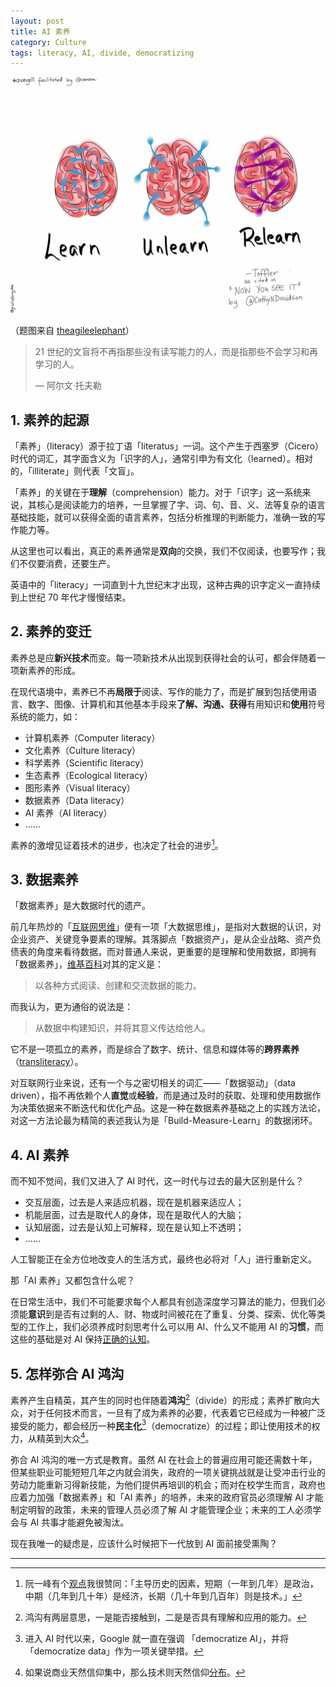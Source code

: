 ```yaml
---
layout: post
title: AI 素养
category: Culture
tags: literacy, AI, divide, democratizing
---
```


![literacy](/images/literacy.jpg)

（题图来自 [theagileelephant](http://www.theagileelephant.com/learn-unlearn-and-relearn-the-new-digital-literacy-imperative/)）



> 21 世纪的文盲将不再指那些没有读写能力的人，而是指那些不会学习和再学习的人。
>
> — 阿尔文·托夫勒



## 1. 素养的起源

「素养」（literacy）源于拉丁语「literatus」一词。这个产生于西塞罗（Cicero）时代的词汇，其字面含义为「识字的人」，通常引申为有文化（learned）。相对的，「illiterate」则代表「文盲」。

「素养」的关键在于**理解**（comprehension）能力。对于「识字」这一系统来说，其核心是阅读能力的培养，一旦掌握了字、词、句、音、义、法等复杂的语言基础技能，就可以获得全面的语言素养，包括分析推理的判断能力，准确一致的写作能力等。

从这里也可以看出，真正的素养通常是**双向**的交换，我们不仅阅读，也要写作；我们不仅要消费，还要生产。

英语中的「literacy」一词直到十九世纪末才出现，这种古典的识字定义一直持续到上世纪 70 年代才慢慢结束。



## 2. 素养的变迁
素养总是应**新兴技术**而变。每一项新技术从出现到获得社会的认可，都会伴随着一项新素养的形成。

在现代语境中，素养已不再**局限于**阅读、写作的能力了，而是扩展到包括使用语言、数字、图像、计算机和其他基本手段来**了解、沟通、获得**有用知识和**使用**符号系统的能力，如：

- 计算机素养（Computer literacy）
- 文化素养（Culture literacy）
- 科学素养（Scientific literacy）
- 生态素养（Ecological literacy）
- 图形素养（Visual literacy）
- 数据素养（Data literacy）
- AI 素养（AI literacy）
- ……


素养的激增见证着技术的进步，也决定了社会的进步[^1]。



## 3. 数据素养

「数据素养」是大数据时代的遗产。

前几年热炒的「[互联网思维](http://www.sohu.com/a/135731280_731994)」便有一项「大数据思维」，是指对大数据的认识，对企业资产、关键竞争要素的理解。其落脚点「数据资产」，是从企业战略、资产负债表的角度来看待数据，而对普通人来说，更重要的是理解和使用数据，即拥有「数据素养」，[维基百科](https://en.wikipedia.org/wiki/Data_literacy)对其的定义是：

> 以各种方式阅读、创建和交流数据的能力。

而我认为，更为通俗的说法是：

> 从数据中构建知识，并将其意义传达给他人。

它不是一项孤立的素养，而是综合了数字、统计、信息和媒体等的**跨界素养**（[transliteracy](https://en.wikipedia.org/wiki/Transliteracy)）。

对互联网行业来说，还有一个与之密切相关的词汇——「数据驱动」（data driven），指不再依赖个人**直觉**或**经验**，而是通过及时的获取、处理和使用数据作为决策依据来不断迭代和优化产品。这是一种在数据素养基础之上的实践方法论，对这一方法论最为精简的表述我认为是「Build-Measure-Learn」的数据闭环。



## 4. AI 素养

而不知不觉间，我们又进入了 AI 时代，这一时代与过去的最大区别是什么？

- 交互层面，过去是人来适应机器，现在是机器来适应人；
- 机能层面，过去是取代人的身体，现在是取代人的大脑；
- 认知层面，过去是认知上可解释，现在是认知上不透明；
- ……

人工智能正在全方位地改变人的生活方式，最终也必将对「人」进行重新定义。

那「AI 素养」又都包含什么呢？

在日常生活中，我们不可能要求每个人都具有创造深度学习算法的能力，但我们必须能**意识**到是否有过剩的人、财、物或时间被花在了重复、分类、探索、优化等类型的工作上，我们必须养成时刻思考什么可以用 AI、什么又不能用 AI 的**习惯**，而这些的基础是对 AI 保持[正确的认知](https://fangfrancis.github.io/ai/2017/07/20/AI-safety-myth/)。



## 5. 怎样弥合 AI 鸿沟

素养产生自精英，其产生的同时也伴随着**鸿沟**[^2]（divide）的形成；素养扩散向大众，对于任何技术而言，一旦有了成为素养的必要，代表着它已经成为一种被广泛接受的能力，都会经历一种**民主化**[^3]（democratize）的过程；即让使用技术的权力，从精英到大众[^4]。

弥合 AI 鸿沟的唯一方式是教育。虽然 AI 在社会上的普遍应用可能还需数十年，但某些职业可能短短几年之内就会消失，政府的一项关键挑战就是让受冲击行业的劳动力能重新习得新技能，为他们提供再培训的机会；而对在校学生而言，政府也应着力加强「数据素养」和「AI 素养」的培养，未来的政府官员必须理解 AI 才能制定明智的政策，未来的管理人员必须了解 AI 才能管理企业；未来的工人必须学会与 AI 共事才能避免被淘汰。

现在我唯一的疑虑是，应该什么时候把下一代放到 AI 面前接受熏陶？



---

[^1]: 阮一峰有个[观点](http://www.ruanyifeng.com/blog/2017/05/technology-is-future.html)我很赞同：「主导历史的因素，短期（一年到几年）是政治，中期（几年到几十年）是经济，长期（几十年到几百年）则是技术。」
[^2]: 鸿沟有两层意思，一是能否接触到，二是是否具有理解和应用的能力。
[^3]: 进入 AI 时代以来，Google 就一直在强调 「democratize AI」，并将「democratize data」作为一项关键举措。
[^4]: 如果说商业天然信仰集中，那么技术则天然信仰[分布](http://www.cbdio.com/BigData/2017-02/22/content_5455344.htm)。